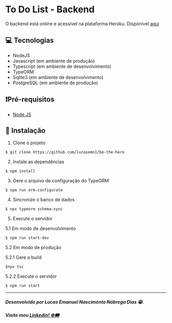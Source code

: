 # To Do List - Backend

O backend está online e acessível na plataforma Heroku.
Disponível [aqui](http://backendtodoapp.herokuapp.com/)

## 💻 Tecnologias 
* NodeJS
* Javascript (em ambiente de produção)
* Typescript (em ambiente de desenvolvimento)
* TypeORM
* Sqlite3 (em ambiente de desenvolvimento)
* PostgreSQL (em ambiente de produção)

## ❗Pré-requisitos
* [Node.JS](https://nodejs.org/en/)

## 📝 Instalação
1. Clone o projeto
```
$ git clone https://github.com/lucasemn1/be-the-hero
```

2. Instale as dependências
```
$ npm install
```

3. Gere o arquivo de configuração do TypeORM
```
$ npm run orm-configurate
```

4. Sincronize o banco de dados
```
$ npx typeorm schema:sync
```

5. Execute o servidor

5.1 Em modo de desenvolvimento
```
$ npm run start-dev
```

5.2 Em modo de produção

5.2.1 Gere a build
```
$npx tsc
```

5.2.2 Execute o servidor
```
$ npm run start
```

<hr/>

##### Desenvolvido por Lucas Emanuel Nascimento Nóbrega Dias 😁.
##### Visite meu [Linkedin! 🌐🗯](https://www.linkedin.com/in/lucas-emn/) 